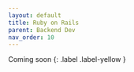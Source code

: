 ```yaml
---
layout: default
title: Ruby on Rails
parent: Backend Dev
nav_order: 10
---
```


Coming soon
{: .label .label-yellow }